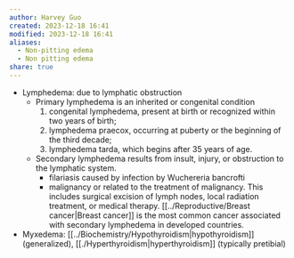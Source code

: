 ```yaml
---
author: Harvey Guo
created: 2023-12-18 16:41
modified: 2023-12-18 16:41
aliases:
  - Non-pitting edema
  - Non pitting edema
share: true
---
```


- Lymphedema: due to lymphatic obstruction
	- Primary lymphedema is an inherited or congenital condition 
		1. congenital lymphedema, present at birth or recognized within two years of birth; 
		2. lymphedema praecox, occurring at puberty or the beginning of the third decade;
		3. lymphedema tarda, which begins after 35 years of age. 
	- Secondary lymphedema results from insult, injury, or obstruction to the lymphatic system. 
		- filariasis caused by infection by Wuchereria bancrofti
		- malignancy or related to the treatment of malignancy. This includes surgical excision of lymph nodes, local radiation treatment, or medical therapy. [[../Reproductive/Breast cancer|Breast cancer]] is the most common cancer associated with secondary lymphedema in developed countries.
- Myxedema: [[../Biochemistry/Hypothyroidism|hypothyroidism]] (generalized), [[./Hyperthyroidism|hyperthyroidism]] (typically pretibial)